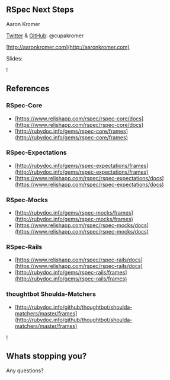 RSpec Next Steps
----------------

Aaron Kromer

[Twitter](https://twitter.com/cupakromer) &
[GitHub](https://github.com/cupakromer): @cupakromer

[http://aaronkromer.com](http://aaronkromer.com)

Slides: []()

!

References
----------

### RSpec-Core
* [https://www.relishapp.com/rspec/rspec-core/docs](https://www.relishapp.com/rspec/rspec-core/docs)
* [http://rubydoc.info/gems/rspec-core/frames](http://rubydoc.info/gems/rspec-core/frames)

### RSpec-Expectations
* [http://rubydoc.info/gems/rspec-expectations/frames](http://rubydoc.info/gems/rspec-expectations/frames)
* [https://www.relishapp.com/rspec/rspec-expectations/docs](https://www.relishapp.com/rspec/rspec-expectations/docs)


### RSpec-Mocks
* [http://rubydoc.info/gems/rspec-mocks/frames](http://rubydoc.info/gems/rspec-mocks/frames)
* [https://www.relishapp.com/rspec/rspec-mocks/docs](https://www.relishapp.com/rspec/rspec-mocks/docs)


### RSpec-Rails
* [https://www.relishapp.com/rspec/rspec-rails/docs](https://www.relishapp.com/rspec/rspec-rails/docs)
* [http://rubydoc.info/gems/rspec-rails/frames](http://rubydoc.info/gems/rspec-rails/frames)


### thoughtbot Shoulda-Matchers
* [http://rubydoc.info/github/thoughtbot/shoulda-matchers/master/frames](http://rubydoc.info/github/thoughtbot/shoulda-matchers/master/frames)

!

Whats stopping you?
-------------------

Any questions?

